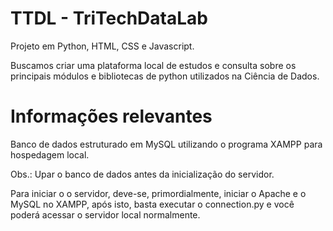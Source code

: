 # TTDL - TriTechDataLab

Projeto em Python, HTML, CSS e Javascript.

Buscamos criar uma plataforma local de estudos e consulta sobre os principais módulos e bibliotecas de python utilizados na Ciência de Dados.

# Informações relevantes

Banco de dados estruturado em MySQL utilizando o programa XAMPP para hospedagem local. 

Obs.: Upar o banco de dados antes da inicialização do servidor.

Para iniciar o o servidor, deve-se, primordialmente, iniciar o Apache e o MySQL no XAMPP, após isto, basta executar o connection.py e você poderá acessar o servidor local normalmente.
